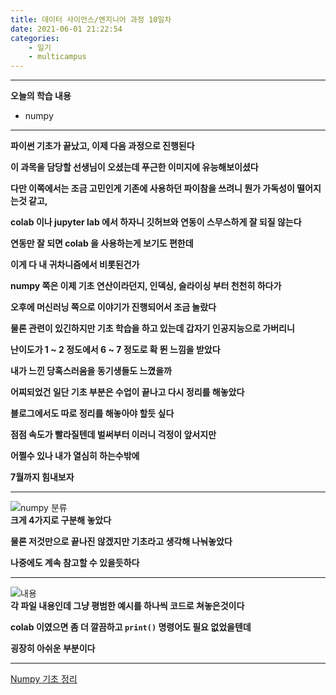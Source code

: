 ```yaml
---
title: 데이터 사이언스/엔지니어 과정 10일차
date: 2021-06-01 21:22:54
categories:
    - 일기
    - multicampus
---
```


___
**오늘의 학습 내용**
- numpy
___
**파이썬 기초가 끝났고, 이제 다음 과정으로 진행된다**  

**이 과목을 담당할 선생님이 오셨는데 푸근한 이미지에 유능해보이셨다**  

**다만 이쪽에서는 조금 고민인게 기존에 사용하던 파이참을 쓰려니 뭔가 가독성이 떨어지는것 같고,**  

**colab 이나 jupyter lab 에서 하자니 깃허브와 연동이 스무스하게 잘 되질 않는다** 

**연동만 잘 되면 colab 을 사용하는게 보기도 편한데**  

**이게 다 내 귀차니즘에서 비롯된건가**  

**numpy 쪽은 이제 기초 연산이라던지, 인덱싱, 슬라이싱 부터 천천히 하다가**  

**오후에 머신러닝 쪽으로 이야기가 진행되어서 조금 놀랐다**  

**물론 관련이 있긴하지만 기초 학습을 하고 있는데 갑자기 인공지능으로 가버리니**  

**난이도가 1 ~ 2 정도에서 6 ~ 7 정도로 확 뛴 느낌을 받았다**  

**내가 느낀 당혹스러움을 동기생들도 느꼈을까**  

**어찌되었건 일단 기초 부분은 수업이 끝나고 다시 정리를 해놓았다**  

**블로그에서도 따로 정리를 해놓아야 할듯 싶다**  

**점점 속도가 빨라질텐데 벌써부터 이러니 걱정이 앞서지만**  

**어쩔수 있나 내가 열심히 하는수밖에**  

**7월까지 힘내보자**  
___
![numpy 분류](https://user-images.githubusercontent.com/84296244/120589728-418de200-c474-11eb-9ecd-472ce5fc8808.PNG)  
**크게 4가지로 구분해 놓았다**  

**물론 저것만으로 끝나진 않겠지만 기초라고 생각해 나눠놓았다**  

**나중에도 계속 참고할 수 있을듯하다**  
___
![내용](https://user-images.githubusercontent.com/84296244/120589734-4357a580-c474-11eb-95b2-e4d09379311a.PNG)  
**각 파일 내용인데 그냥 평범한 예시를 하나씩 코드로 쳐놓은것이다**  

**colab 이였으면 좀 더 깔끔하고 `print()` 명령어도 필요 없었을텐데**  

**굉장히 아쉬운 부분이다**  
___
[Numpy 기초 정리](https://github.com/ouguro3/Study/tree/main/for_data_analysis/Numpy)  
